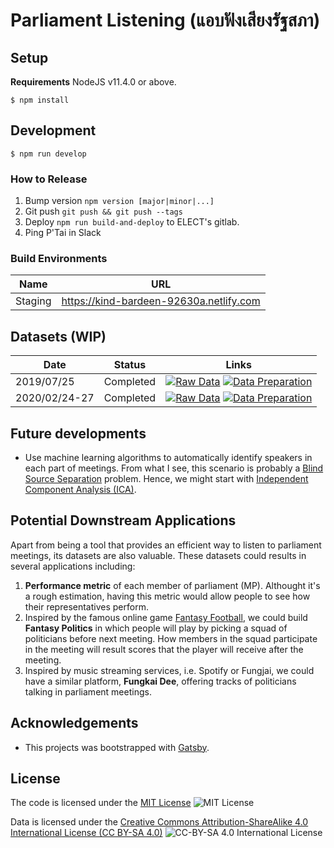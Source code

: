 # Parliament Listening (แอบฟังเสียงรัฐสภา)

## Setup
**Requirements** NodeJS v11.4.0 or above.

```
$ npm install 
```

## Development
```
$ npm run develop
```

### How to Release
1. Bump version `npm version [major|minor|...]`
2. Git push `git push && git push --tags`
3. Deploy `npm run build-and-deploy` to ELECT's gitlab.
4. Ping P'Tai in Slack

### Build Environments
| Name | URL |
|---|---|
| Staging | https://kind-bardeen-92630a.netlify.com |

## Datasets (WIP)
| Date | Status | Links |
|---|---|---|
| 2019/07/25 | Completed |  [![Raw Data][sheet-badge]](https://docs.google.com/spreadsheets/d/1058PcZHySzumcATrGdv0fBVEyrfbhrOGnLhaMC7wYt0/edit#gid=432547432) [![Data Preparation][data-prep-badge]](https://colab.research.google.com/drive/12cejltipBUCh4c61OC9KH7B1MyftMEOM) |
| 2020/02/24-27 | Completed |  [![Raw Data][sheet-badge]](https://docs.google.com/spreadsheets/d/1HzJuEf7yr7LCUw4LHmLy7Sy0dPMSS-jNJlf-apL53Gk/edit#gid=1754991351) [![Data Preparation][data-prep-badge]](https://colab.research.google.com/drive/1X2S4KI0M3n5ev6xsnDm9pCQ7dANKFuC4) |

## Future developments
- Use machine learning algorithms to automatically identify speakers in each part of meetings. From what I see, this scenario is probably a [Blind Source Separation][bss] problem. Hence, we might start with [Independent Component Analysis (ICA)][ica].

## Potential Downstream Applications
Apart from being a tool that provides an efficient way to listen to parliament meetings, its datasets are also valuable. These datasets could results in several applications including:
1. **Performance metric** of each member of parliament (MP). Althought it's a rough estimation, having this metric would allow people to see how their representatives perform.
2. Inspired by the famous online game [Fantasy Football][fantasy-premiere], we could build **Fantasy Politics** in which people will play by picking a squad of politicians before next meeting. How members in the squad participate in the meeting will result scores that the player will receive after the meeting.
3. Inspired by music streaming services, i.e. Spotify or Fungjai,  we could have a similar platform, **Fungkai Dee**, offering  tracks of politicians talking in parliament meetings.


## Acknowledgements
- This projects was bootstrapped with [Gatsby][gatsby].

[gatsby]: https://www.gatsbyjs.org
[data-prep-badge]: https://img.shields.io/badge/-Data%20Preparation-brightgreen
[sheet-badge]: https://img.shields.io/badge/-Raw%20Data-brightgreen
[fantasy-premiere]: https://fantasy.premierleague.com
[ica]: https://en.wikipedia.org/wiki/Independent_component_analysis
[bss]: https://en.wikipedia.org/wiki/Signal_separation

## License

The code is licensed under the [MIT License](./LICENSE) ![MIT License](https://img.shields.io/github/license/codeforthailand/parliament-listening?style=flat-square)

Data is licensed under the [Creative Commons Attribution-ShareAlike 4.0 International License (CC BY-SA 4.0)](https://creativecommons.org/licenses/by-sa/4.0) ![CC-BY-SA 4.0 International License](https://i.creativecommons.org/l/by-sa/4.0/80x15.png)
